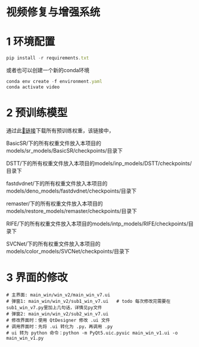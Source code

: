 # 视频修复与增强系统

# 1 环境配置

```jsx
pip install -r requirements.txt
```

或者也可以创建一个新的conda环境

```jsx
conda env create -f environment.yaml
conda activate video
```

# 2 预训练模型

通过此[🔗链接](https://1drv.ms/f/s!AiI3TwilOS8Ut1FyPD5HgwKpxfKT?e=xxGZEo)下载所有预训练权重，该链接中，

BasicSR/下的所有权重文件放入本项目的models/sr_models/BasicSR/checkpoints/目录下

DSTT/下的所有权重文件放入本项目的models/inp_models/DSTT/checkpoints/目录下

fastdvdnet/下的所有权重文件放入本项目的models/deno_models/fastdvdnet/checkpoints/目录下

remaster/下的所有权重文件放入本项目的models/restore_models/remaster/checkpoints/目录下

RIFE/下的所有权重文件放入本项目的models/intp_models/RIFE/checkpoints/目录下

SVCNet/下的所有权重文件放入本项目的models/color_models/SVCNet/checkpoints/目录下

# 3 界面的修改

```
# 主界面: main_win/win_v2/main_win_v7.ui
# 弹窗1: main_win/win_v2/sub1_win_v7.ui   # todo 每次修改完需要在sub1_win_v7.py里加上几句话，详情见py文件
# 弹窗2: main_win/win_v2/sub2_win_v7.ui
# 修改界面时：使用 QtDesigner 修改 .ui 文件
# 调用界面时：先将 .ui 转化为 .py，再调用 .py
# ui 转为 python 命令：python -m PyQt5.uic.pyuic main_win_v1.ui -o main_win_v1.py
```